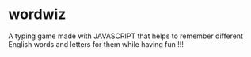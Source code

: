 <h1>wordwiz</h1>
<p>A typing game made with JAVASCRIPT that helps to remember different English words and letters for them while having fun !!!</p>
